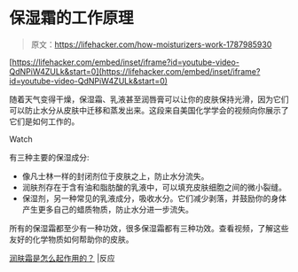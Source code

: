 # 保湿霜的工作原理

> 原文：<https://lifehacker.com/how-moisturizers-work-1787985930>

 [https://lifehacker.com/embed/inset/iframe?id=youtube-video-QdNPiW4ZULk&start=0](https://lifehacker.com/embed/inset/iframe?id=youtube-video-QdNPiW4ZULk&start=0) 

随着天气变得干燥，保湿霜、乳液甚至润唇膏可以让你的皮肤保持光滑，因为它们可以防止水分从皮肤中迁移和蒸发出来。这段来自美国化学学会的视频向你展示了它们是如何工作的。

Watch

有三种主要的保湿成分:

*   像凡士林一样的封闭剂位于皮肤之上，防止水分流失。
*   润肤剂存在于含有油和脂肪酸的乳液中，可以填充皮肤细胞之间的微小裂缝。
*   保湿剂，另一种常见的乳液成分，吸收水分。它们减少剥落，并鼓励你的身体产生更多自己的蜡质物质，防止水分进一步流失。

所有的保湿霜都至少有一种功效，很多保湿霜都有三种功效。查看视频，了解这些友好的化学物质如何帮助你的皮肤。

[润肤霜是怎么起作用的？](https://www.youtube.com/watch?v=QdNPiW4ZULk) |反应